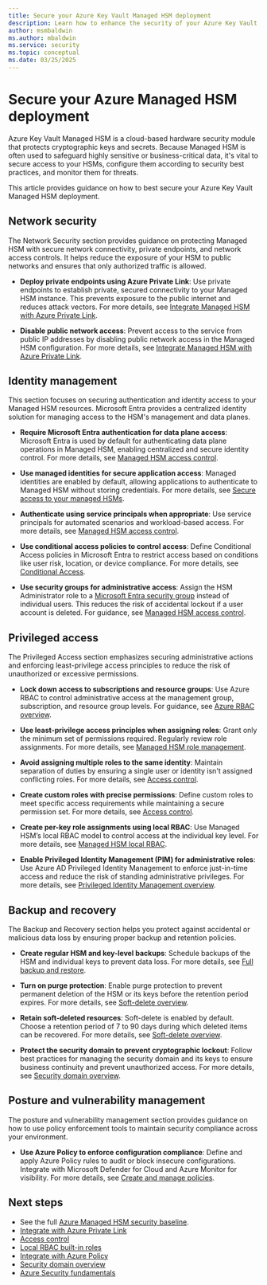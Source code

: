 ```yaml
---
title: Secure your Azure Key Vault Managed HSM deployment
description: Learn how to enhance the security of your Azure Key Vault Managed HSM deployment using best practices in identity, network, data protection, and access control.
author: msmbaldwin
ms.author: mbaldwin
ms.service: security
ms.topic: conceptual
ms.date: 03/25/2025
---
```


# Secure your Azure Managed HSM deployment

Azure Key Vault Managed HSM is a cloud-based hardware security module that protects cryptographic keys and secrets. Because Managed HSM is often used to safeguard highly sensitive or business-critical data, it's vital to secure access to your HSMs, configure them according to security best practices, and monitor them for threats.

This article provides guidance on how to best secure your Azure Key Vault Managed HSM deployment.

## Network security

The Network Security section provides guidance on protecting Managed HSM with secure network connectivity, private endpoints, and network access controls. It helps reduce the exposure of your HSM to public networks and ensures that only authorized traffic is allowed.

- **Deploy private endpoints using Azure Private Link**: Use private endpoints to establish private, secured connectivity to your Managed HSM instance. This prevents exposure to the public internet and reduces attack vectors. For more details, see [Integrate Managed HSM with Azure Private Link](/azure/key-vault/managed-hsm/private-link).

- **Disable public network access**: Prevent access to the service from public IP addresses by disabling public network access in the Managed HSM configuration. For more details, see [Integrate Managed HSM with Azure Private Link](/azure/key-vault/managed-hsm/private-link).

## Identity management

This section focuses on securing authentication and identity access to your Managed HSM resources. Microsoft Entra provides a centralized identity solution for managing access to the HSM's management and data planes.

- **Require Microsoft Entra authentication for data plane access**: Microsoft Entra is used by default for authenticating data plane operations in Managed HSM, enabling centralized and secure identity control. For more details, see [Managed HSM access control](/azure/key-vault/managed-hsm/access-control).

- **Use managed identities for secure application access**: Managed identities are enabled by default, allowing applications to authenticate to Managed HSM without storing credentials. For more details, see [Secure access to your managed HSMs](/azure/key-vault/managed-hsm/secure-your-managed-hsm).

- **Authenticate using service principals when appropriate**: Use service principals for automated scenarios and workload-based access. For more details, see [Managed HSM access control](/azure/key-vault/managed-hsm/access-control).

- **Use conditional access policies to control access**: Define Conditional Access policies in Microsoft Entra to restrict access based on conditions like user risk, location, or device compliance. For more details, see [Conditional Access](/entra/identity/conditional-access/overview).

- **Use security groups for administrative access**: Assign the HSM Administrator role to a [Microsoft Entra security group](/entra/fundamentals/concept-learn-about-groups) instead of individual users. This reduces the risk of accidental lockout if a user account is deleted. For guidance, see [Managed HSM access control](/azure/key-vault/managed-hsm/access-control).

## Privileged access

The Privileged Access section emphasizes securing administrative actions and enforcing least-privilege access principles to reduce the risk of unauthorized or excessive permissions.

- **Lock down access to subscriptions and resource groups**: Use Azure RBAC to control administrative access at the management group, subscription, and resource group levels. For guidance, see [Azure RBAC overview](/azure/role-based-access-control/overview).

- **Use least-privilege access principles when assigning roles**: Grant only the minimum set of permissions required. Regularly review role assignments. For more details, see [Managed HSM role management](/azure/key-vault/managed-hsm/role-management).

- **Avoid assigning multiple roles to the same identity**: Maintain separation of duties by ensuring a single user or identity isn't assigned conflicting roles. For more details, see [Access control](/azure/key-vault/managed-hsm/access-control).

- **Create custom roles with precise permissions**: Define custom roles to meet specific access requirements while maintaining a secure permission set. For more details, see [Access control](/azure/key-vault/managed-hsm/access-control).

- **Create per-key role assignments using local RBAC**: Use Managed HSM’s local RBAC model to control access at the individual key level. For more details, see [Managed HSM local RBAC](/azure/key-vault/managed-hsm/access-control#data-plane-and-managed-hsm-local-rbac).

- **Enable Privileged Identity Management (PIM) for administrative roles**: Use Azure AD Privileged Identity Management to enforce just-in-time access and reduce the risk of standing administrative privileges. For more details, see [Privileged Identity Management overview](/azure/active-directory/privileged-identity-management/pim-configure).

## Backup and recovery

The Backup and Recovery section helps you protect against accidental or malicious data loss by ensuring proper backup and retention policies.

- **Create regular HSM and key-level backups**: Schedule backups of the HSM and individual keys to prevent data loss. For more details, see [Full backup and restore](/azure/key-vault/managed-hsm/backup-restore).

- **Turn on purge protection**: Enable purge protection to prevent permanent deletion of the HSM or its keys before the retention period expires. For more details, see [Soft-delete overview](/azure/key-vault/managed-hsm/soft-delete-overview).

- **Retain soft-deleted resources**: Soft-delete is enabled by default. Choose a retention period of 7 to 90 days during which deleted items can be recovered. For more details, see [Soft-delete overview](/azure/key-vault/managed-hsm/soft-delete-overview).

- **Protect the security domain to prevent cryptographic lockout**: Follow best practices for managing the security domain and its keys to ensure business continuity and prevent unauthorized access. For more details, see [Security domain overview](security-domain.md).

## Posture and vulnerability management

The posture and vulnerability management section provides guidance on how to use policy enforcement tools to maintain security compliance across your environment.

- **Use Azure Policy to enforce configuration compliance**: Define and apply Azure Policy rules to audit or block insecure configurations. Integrate with Microsoft Defender for Cloud and Azure Monitor for visibility. For more details, see [Create and manage policies](/azure/governance/policy/tutorials/create-and-manage).

## Next steps

- See the full [Azure Managed HSM security baseline](/security/benchmark/azure/baselines/key-vault-managed-hsm-security-baseline).
- [Integrate with Azure Private Link](private-link.md)
- [Access control](access-control.md)
- [Local RBAC built-in roles](built-in-roles.md)
- [Integrate with Azure Policy](azure-policy.md)
- [Security domain overview](security-domain.md)
- [Azure Security fundamentals](/azure/security/fundamentals)
